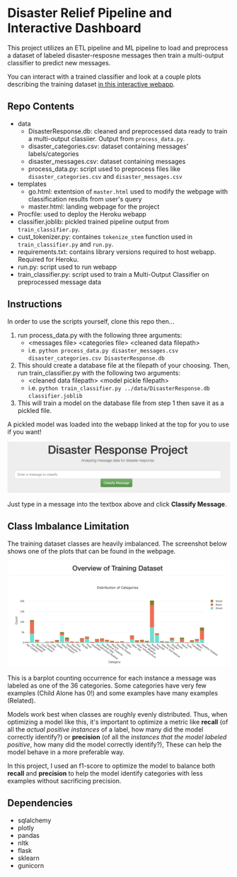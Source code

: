 # Disaster Relief Pipeline and Interactive Dashboard

This project utilizes an ETL pipeline and ML pipeline to load and preprocess a dataset of labeled disaster-resposne messages then train a multi-output classifier to predict new messages.

You can interact with a trained classifier and look at a couple plots describing the training dataset [in this interactive webapp](https://pd-disasterrelief.herokuapp.com/).

## Repo Contents

- data
    - DisasterResponse.db: cleaned and preprocessed data ready to train a multi-output classiier. Output from `process_data.py`.
    - disaster_categories.csv: dataset containing messages' labels/categories
    - disaster_messages.csv: dataset containing messages
    - process_data.py: script used to preprocess files like `disaster_categories.csv` and `disaster_messages.csv`
- templates
    - go.html: extentsion of `master.html` used to modify the webpage with classification results from user's query
    - master.html: landing webpage for the project
- Procfile: used to deploy the Heroku webapp
- classifier.joblib: pickled trained pipeline output from `train_classifier.py`.
- cust_tokenizer.py: containes `tokenize_stem` function used in `train_classifier.py` and `run.py`.
- requirements.txt: contains library versions required to host webapp. Required for Heroku.
- run.py: script used to run webapp
- train_classifier.py: script used to train a Multi-Output Classifier on preprocessed message data

## Instructions

In order to use the scripts yourself, clone this repo then...

1. run process_data.py with the following three arguments:
    -  \<messages file\> \<categories file\> \<cleaned data filepath\>
    - i.e. `python process_data.py disaster_messages.csv disaster_categories.csv DisasterResponse.db`
2. This should create a database file at the filepath of your choosing. Then, run train_classifier.py with the following two arguments:
    - \<cleaned data filepath\> \<model pickle filepath\>
    - i.e. `python train_classifier.py ../data/DisasterResponse.db classifier.joblib`
3. This will train a model on the database file from step 1 then save it as a pickled file. 

A pickled model was loaded into the webapp linked at the top for you to use if you want! 

![Input text box](assets/inputbox.png "Input text box")

Just type in a message into the textbox above and click **Classify Message**.

## Class Imbalance Limitation

The training dataset classes are heavily imbalanced. The screenshot below shows one of the plots that can be found in the webpage.

![Input text box](assets/plots.png "Input text box")

This is a barplot counting occurrence for each instance a message was labeled as one of the 36 categories. Some categories have very few examples (Child Alone has 0!) and some examples have many examples (Related).

Models work best when classes are roughly evenly distributed. Thus, when optimizing a model like this, it's important to optimize a metric like **recall** (of all the *actual positive instances* of a label, how many did the model correctly identify?) or **precision** (of all the *instances that the model labeled positive*, how many did the model correctly identify?), These can help the model behave in a more preferable way. 

In this project, I used an f1-score to optimize the model to balance both **recall** and **precision** to help the model identify categories with less examples without sacrificing precision.

## Dependencies

- sqlalchemy
- plotly
- pandas
- nltk
- flask
- sklearn
- gunicorn